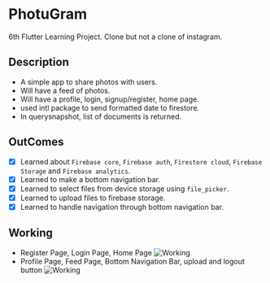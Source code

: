 # PhotuGram

6th Flutter Learning Project. Clone but not a clone of instagram.

## Description

- A simple app to share photos with users.
- Will have a feed of photos.
- Will have a profile, login, signup/register, home page.
- used intl package to send formatted date to firestore.
- In querysnapshot, list of documents is returned.

## OutComes

- [x] Learned about `Firebase core`, `Firebase auth`, `Firestore cloud`, `Firebase Storage` and `Firebase analytics`.
- [x] Learned to make a bottom navigation bar.
- [x] Learned to select files from device storage using `file_picker`.
- [x] Learned to upload files to firebase storage.
- [x] Learned to handle navigation through bottom navigation bar.

## Working

- Register Page, Login Page, Home Page
    ![Working](assets/working/working-1.gif)
- Profile Page, Feed Page, Bottom Navigation Bar, upload and logout button
    ![Working](assets/working/working-2.gif)
 